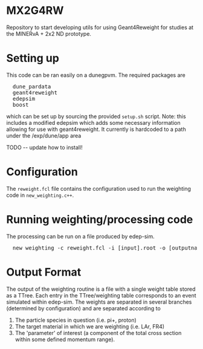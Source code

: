 # MX2G4RW

Repository to start developing utils for using Geant4Reweight for studies at the MINERvA + 2x2 ND prototype.

# Setting up
This code can be ran easily on a dunegpvm. The required packages are 
<pre>
  dune_pardata
  geant4reweight
  edepsim
  boost
</pre>
which can be set up by sourcing the provided `setup.sh` script.
Note: this includes a modified edepsim which adds some necessary information allowing for use with geant4reweight. It currently is hardcoded to a path under the /exp/dune/app area

TODO -- update how to install!

# Configuration
The `reweight.fcl` file contains the configuration used to run the weighting code in `new_weighting.c++`.

# Running weighting/processing code
The processing can be run on a file produced by edep-sim.
<pre>
  new_weighting -c reweight.fcl -i [input].root -o [outputname].root
</pre>


# Output Format
The output of the weighting routine is a file with a single weight table stored as a TTree. Each entry in the TTree/weighting table corresponds to an event simulated within edep-sim. The weights are separated in several branches (determined by configuration) and are separated according to

1) The particle species in question (i.e. pi+, proton)
2) The target material in which we are weighting (i.e. LAr, FR4)
3) The 'parameter' of interest (a component of the total cross section within some defined momentum range).
